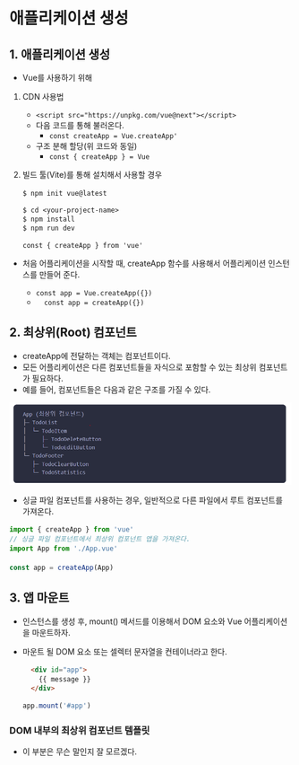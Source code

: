 # 애플리케이션 생성



## 1. 애플리케이션 생성

- Vue를 사용하기 위해

1. CDN 사용법
   - `<script src="https://unpkg.com/vue@next"></script>`
   - 다음 코드를 통해 불러온다.
     - `const createApp = Vue.createApp'`
   - 구조 분해 할당(위 코드와 동일)
     - `const { createApp } = Vue`

2. 빌드 툴(Vite)를 통해 설치해서 사용할 경우

   `$ npm init vue@latest`

   ```
   $ cd <your-project-name>
   $ npm install
   $ npm run dev
   ```

   `const { createApp } from 'vue'`

- 처음 어플리케이션을 시작할 때, createApp 함수를 사용해서 어플리케이션 인스턴스를 만들어 준다.

  - `const app = Vue.createApp({})`
  - `  const app = createApp({})`
  
  



## 2. 최상위(Root) 컴포넌트

- createApp에 전달하는 객체는 컴포넌트이다.
- 모든 어플리케이션은 다른 컴포넌트들을 자식으로 포함할 수 있는 최상위 컴포넌트가 필요하다.
- 예를 들어, 컴포넌트들은 다음과 같은 구조를 가질 수 있다.

![image-20220626191052617](01_createing_an_application.assets/image-20220626191052617.png)

- 싱글 파일 컴포넌트를 사용하는 경우, 일반적으로 다른 파일에서 루트 컴포넌트를 가져온다.

```js
import { createApp } from 'vue'
// 싱글 파일 컴포넌트에서 최상위 컴포넌트 앱을 가져온다.
import App from './App.vue'

const app = createApp(App)
```



## 3. 앱 마운트

- 인스턴스를 생성 후, mount() 메서드를 이용해서 DOM 요소와 Vue 어플리케이션을 마운트하자.

- 마운트 될 DOM 요소 또는 셀렉터 문자열을 컨테이너라고 한다.

  ```html
    <div id="app">
      {{ message }}
    </div>
  ```

  ```js
  app.mount('#app')
  ```



### DOM 내부의 최상위 컴포넌트 템플릿

- 이 부분은 무슨 말인지 잘 모르겠다.